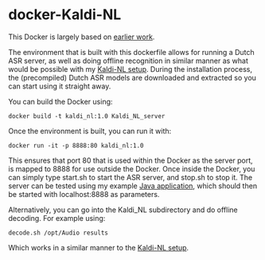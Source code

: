 # docker-Kaldi-NL

This Docker is largely based on [earlier work](https://github.com/jcsilva/docker-kaldi-gstreamer-server).

The environment that is built with this dockerfile allows for running a Dutch ASR server, 
as well as doing offline recognition in similar manner as what would be possible with my [Kaldi-NL setup](https://github.com/opensource-spraakherkenning-nl/Kaldi_NL).
During the installation process, the (precompiled) Dutch ASR models are downloaded and extracted so you can start using it straight away.

You can build the Docker using:

`docker build -t kaldi_nl:1.0 Kaldi_NL_server`

Once the environment is built, you can run it with:

`docker run -it -p 8888:80 kaldi_nl:1.0`

This ensures that port 80 that is used within the Docker as the server port, is mapped to 8888 for use outside the Docker.
Once inside the Docker, you can simply type start.sh to start the ASR server, and stop.sh to stop it.
The server can be tested using my example [Java application](https://github.com/laurensw75/SpeechAPIDemo), which should then be started with localhost:8888 as parameters.

Alternatively, you can go into the Kaldi_NL subdirectory and do offline decoding. 
For example using:

`decode.sh /opt/Audio results`

Which works in a similar manner to the [Kaldi-NL setup](https://github.com/opensource-spraakherkenning-nl/Kaldi_NL).


